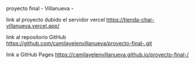 proyecto final - Villanueva -

link al proyecto dubido el servidor vercel
https://tienda-char-villanueva.vercel.app/

link al repositorio GitHub
https://github.com/camilayelenvillanueva/proyecto-final-.git

link a GitHub Pages
https://camilayelenvillanueva.github.io/proyecto-final-/